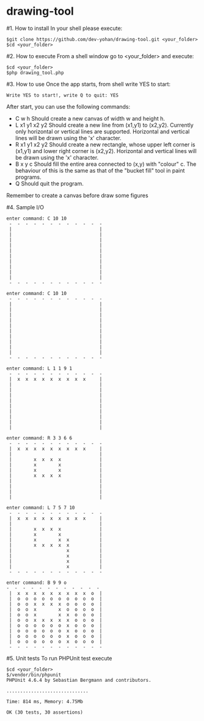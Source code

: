 # drawing-tool

#1. How to install
In your shell please execute:
```
$git clone https://github.com/dev-yohan/drawing-tool.git <your_folder>
$cd <your_folder>
```
#2. How to execute
From a shell window go to <your_folder> and execute:
```
$cd <your_folder>
$php drawing_tool.php
```
#3. How to use
Once the app starts, from shell write YES to start:
```
Write YES to start!, write Q to quit: YES
```
After start, you can use the following commands:

  * C w h Should create a new canvas of width w and height h. 
  * L x1 y1 x2 y2 Should create a new line from (x1,y1) to (x2,y2). Currently only horizontal or vertical lines are supported. Horizontal and vertical lines will be drawn using the 'x' character. 
  * R x1 y1 x2 y2 Should create a new rectangle, whose upper left corner is (x1,y1) and lower right corner is (x2,y2). Horizontal and vertical lines will be drawn using the 'x' character. 
  * B x y c Should fill the entire area connected to (x,y) with "colour" c. The behaviour of this is the same as that of the "bucket fill" tool in paint programs. 
  * Q Should quit the program.

Remember to create a canvas before draw some figures

#4. Sample I/O
```
enter command: C 10 10
 -  -  -  -  -  -  -  -  -  -  -  -
 |                                |
 |                                |
 |                                |
 |                                |
 |                                |
 |                                |
 |                                |
 |                                |
 |                                |
 |                                |
 -  -  -  -  -  -  -  -  -  -  -  -

```
```
enter command: C 10 10
 -  -  -  -  -  -  -  -  -  -  -  -
 |                                |
 |                                |
 |                                |
 |                                |
 |                                |
 |                                |
 |                                |
 |                                |
 |                                |
 |                                |
 -  -  -  -  -  -  -  -  -  -  -  -

```
```
enter command: L 1 1 9 1
 -  -  -  -  -  -  -  -  -  -  -  -
 |  x  x  x  x  x  x  x  x  x     |
 |                                |
 |                                |
 |                                |
 |                                |
 |                                |
 |                                |
 |                                |
 |                                |
 |                                |

```
```
enter command: R 3 3 6 6
 -  -  -  -  -  -  -  -  -  -  -  -
 |  x  x  x  x  x  x  x  x  x     |
 |                                |
 |        x  x  x  x              |
 |        x        x              |
 |        x        x              |
 |        x  x  x  x              |
 |                                |
 |                                |
 |                                |
 |                                |

```
```
enter command: L 7 5 7 10
 -  -  -  -  -  -  -  -  -  -  -  -
 |  x  x  x  x  x  x  x  x  x     |
 |                                |
 |        x  x  x  x              |
 |        x        x              |
 |        x        x  x           |
 |        x  x  x  x  x           |
 |                    x           |
 |                    x           |
 |                    x           |
 |                    x           |
 -  -  -  -  -  -  -  -  -  -  -  -
```
```
enter command: B 9 9 o
-  -  -  -  -  -  -  -  -  -  -  -
 |  x  x  x  x  x  x  x  x  x  o  |
 |  o  o  o  o  o  o  o  o  o  o  |
 |  o  o  x  x  x  x  o  o  o  o  |
 |  o  o  x        x  o  o  o  o  |
 |  o  o  x        x  x  o  o  o  |
 |  o  o  x  x  x  x  x  o  o  o  |
 |  o  o  o  o  o  o  x  o  o  o  |
 |  o  o  o  o  o  o  x  o  o  o  |
 |  o  o  o  o  o  o  x  o  o  o  |
 |  o  o  o  o  o  o  x  o  o  o  |
 -  -  -  -  -  -  -  -  -  -  -  -
```
#5. Unit tests
To run PHPUnit test execute
```
$cd <your_folder>
$/vendor/bin/phpunit
PHPUnit 4.6.4 by Sebastian Bergmann and contributors.

..............................

Time: 814 ms, Memory: 4.75Mb

OK (30 tests, 30 assertions)
```
